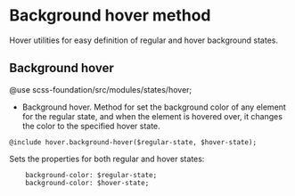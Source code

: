 # Background hover method

Hover utilities for easy definition of regular and hover background states.

## Background hover

@use scss-foundation/src/modules/states/hover;

- Background hover. Method for set the background color of any element for the regular state, and when the element is
hovered over, it changes the color to the specified hover state.

```
@include hover.background-hover($regular-state, $hover-state);
```
Sets the properties for both regular and hover states:
```
	background-color: $regular-state;
    background-color: $hover-state;
```
